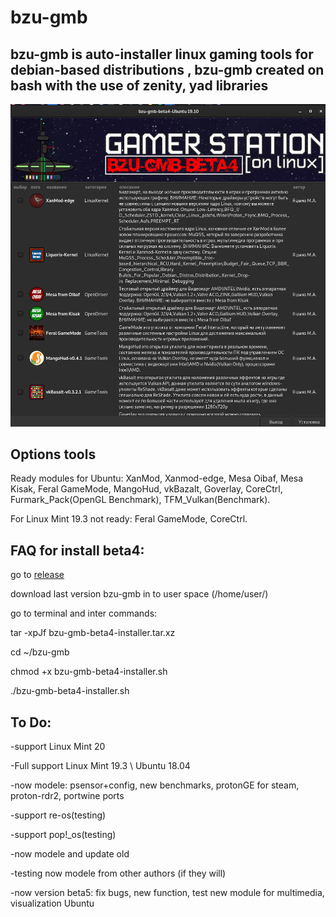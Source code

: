 # bzu-gmb
bzu-gmb is auto-installer linux gaming tools for debian-based distributions , bzu-gmb created on bash with the use of zenity, yad libraries
----
<img src="image/bzu-gmb-beta4.png" alt="My cool logo"/>

Options tools
----------
Ready modules for Ubuntu: XanMod, Xanmod-edge, Mesa Oibaf, Mesa Kisak, Feral GameMode, MangoHud, vkBazalt, Goverlay, CoreCtrl, Furmark_Pack(OpenGL Benchmark), TFM_Vulkan(Benchmark).

For Linux Mint 19.3 not ready: Feral GameMode, CoreCtrl.


FAQ for install beta4:
------------

go to [release](https://github.com/redrootmin/bzu-gmb/releases)

download last version bzu-gmb in to user space (/home/user/)

go to terminal and inter commands:

tar -xpJf bzu-gmb-beta4-installer.tar.xz

cd ~/bzu-gmb

chmod +x bzu-gmb-beta4-installer.sh

./bzu-gmb-beta4-installer.sh

To Do:
-----

-support Linux Mint 20

-Full support Linux Mint 19.3 \ Ubuntu 18.04

-now modele: psensor+config, new benchmarks, protonGE for steam, proton-rdr2, portwine ports

-support re-os(testing)

-support pop!_os(testing)

-now modele and update old

-testing now modele from other authors (if they will)

-now version beta5: fix bugs, new function, test new module for multimedia, visualization Ubuntu


